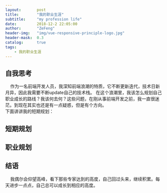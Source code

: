 ```yaml
---
layout:       post
title:        "我的职业生涯"
subtitle:     "my profession life"
date:         2018-12-2 22:05:00
author:       "ZeFeng"
header-img:   "img/vue-responsive-principle-logo.jpg"
header-mask:  0.3
catalog:      true
tags:
    - 我的职业生涯
---
```


## 自我思考
&nbsp;&nbsp;&nbsp;&nbsp;作为一名前端开发人员，我深知前端浪潮的特质，它不断更新迭代，技术日新月异，因此我需要不断update自己的技术栈。
在这个浪潮里，我该怎么规划自己职业成长的路线？我该何去何？这些问题，在刚从事前端开发之前，我一直很迷茫。到现在其实也还是有一点疑惑，但是有个方向。<br />
下面讲讲我的短期规划：
## 短期规划

## 职业规划

## 结语

&nbsp;&nbsp;&nbsp;&nbsp;我偶尔会仰望高峰，看下那些专家达到的高度，自己回过头来，继续积累。每天进步一点点，自己总可以成长到相应的高度。
